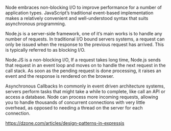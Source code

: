 Node embraces non-blocking I/O to improve performance for a number of application types.
JavaScript’s traditional event-based implementation makes a relatively convenient
and well-understood syntax that suits asynchronous programming.

Node.js is a server-side framework, one of it’s main works is to handle any number of requests.
In traditional I/O bound servers systems, a request can only be issued when the response
to the previous request has arrived. This is typically referred to as blocking I/O.

Node.JS is a non-blocking I/O,
If a request takes long time, Node.js sends that request in an event loop
and moves on to handle the next request in the call stack.
As soon as the pending request is done processing, it raises an event and the
response is rendered on the browser.

Asynchronous Callbacks
In commonly in event driven architecture systems,
servers perform tasks that might take a while to complete,
like call an API or access a database. Node can process more incoming requests,
allowing you to handle thousands of concurrent connections with very little overhead,
as opposed to needing a thread on the server for each connection.

https://dzone.com/articles/design-patterns-in-expressjs

